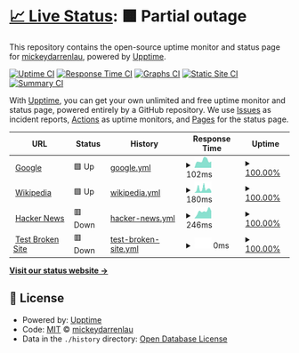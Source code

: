 # [📈 Live Status](https://mickeydarrenlau.github.io/upptime): <!--live status--> **🟧 Partial outage**

This repository contains the open-source uptime monitor and status page for [mickeydarrenlau](darren.ga), powered by [Upptime](https://github.com/upptime/upptime).

[![Uptime CI](https://github.com/mickeydarrenlau/upptime/workflows/Uptime%20CI/badge.svg)](https://github.com/mickeydarrenlau/upptime/actions?query=workflow%3A%22Uptime+CI%22)
[![Response Time CI](https://github.com/mickeydarrenlau/upptime/workflows/Response%20Time%20CI/badge.svg)](https://github.com/mickeydarrenlau/upptime/actions?query=workflow%3A%22Response+Time+CI%22)
[![Graphs CI](https://github.com/mickeydarrenlau/upptime/workflows/Graphs%20CI/badge.svg)](https://github.com/mickeydarrenlau/upptime/actions?query=workflow%3A%22Graphs+CI%22)
[![Static Site CI](https://github.com/mickeydarrenlau/upptime/workflows/Static%20Site%20CI/badge.svg)](https://github.com/mickeydarrenlau/upptime/actions?query=workflow%3A%22Static+Site+CI%22)
[![Summary CI](https://github.com/mickeydarrenlau/upptime/workflows/Summary%20CI/badge.svg)](https://github.com/mickeydarrenlau/upptime/actions?query=workflow%3A%22Summary+CI%22)

With [Upptime](https://upptime.js.org), you can get your own unlimited and free uptime monitor and status page, powered entirely by a GitHub repository. We use [Issues](https://github.com/mickeydarrenlau/upptime/issues) as incident reports, [Actions](https://github.com/mickeydarrenlau/upptime/actions) as uptime monitors, and [Pages](https://mickeydarrenlau.github.io/upptime) for the status page.

<!--start: status pages-->
<!-- This summary is generated by Upptime (https://github.com/upptime/upptime) -->
<!-- Do not edit this manually, your changes will be overwritten -->
<!-- prettier-ignore -->
| URL | Status | History | Response Time | Uptime |
| --- | ------ | ------- | ------------- | ------ |
| <img alt="" src="https://favicons.githubusercontent.com/www.google.com" height="13"> [Google](https://www.google.com) | 🟩 Up | [google.yml](https://github.com/mickeydarrenlau/status-darrenmc/commits/HEAD/history/google.yml) | <details><summary><img alt="Response time graph" src="./graphs/google/response-time-week.png" height="20"> 102ms</summary><br><a href="https://mickeydarrenlau.github.io/upptime/history/google"><img alt="Response time 102" src="https://img.shields.io/endpoint?url=https%3A%2F%2Fraw.githubusercontent.com%2Fmickeydarrenlau%2Fstatus-darrenmc%2FHEAD%2Fapi%2Fgoogle%2Fresponse-time.json"></a><br><a href="https://mickeydarrenlau.github.io/upptime/history/google"><img alt="24-hour response time 205" src="https://img.shields.io/endpoint?url=https%3A%2F%2Fraw.githubusercontent.com%2Fmickeydarrenlau%2Fstatus-darrenmc%2FHEAD%2Fapi%2Fgoogle%2Fresponse-time-day.json"></a><br><a href="https://mickeydarrenlau.github.io/upptime/history/google"><img alt="7-day response time 102" src="https://img.shields.io/endpoint?url=https%3A%2F%2Fraw.githubusercontent.com%2Fmickeydarrenlau%2Fstatus-darrenmc%2FHEAD%2Fapi%2Fgoogle%2Fresponse-time-week.json"></a><br><a href="https://mickeydarrenlau.github.io/upptime/history/google"><img alt="30-day response time 102" src="https://img.shields.io/endpoint?url=https%3A%2F%2Fraw.githubusercontent.com%2Fmickeydarrenlau%2Fstatus-darrenmc%2FHEAD%2Fapi%2Fgoogle%2Fresponse-time-month.json"></a><br><a href="https://mickeydarrenlau.github.io/upptime/history/google"><img alt="1-year response time 102" src="https://img.shields.io/endpoint?url=https%3A%2F%2Fraw.githubusercontent.com%2Fmickeydarrenlau%2Fstatus-darrenmc%2FHEAD%2Fapi%2Fgoogle%2Fresponse-time-year.json"></a></details> | <details><summary><a href="https://mickeydarrenlau.github.io/upptime/history/google">100.00%</a></summary><a href="https://mickeydarrenlau.github.io/upptime/history/google"><img alt="All-time uptime 100.00%" src="https://img.shields.io/endpoint?url=https%3A%2F%2Fraw.githubusercontent.com%2Fmickeydarrenlau%2Fstatus-darrenmc%2FHEAD%2Fapi%2Fgoogle%2Fuptime.json"></a><br><a href="https://mickeydarrenlau.github.io/upptime/history/google"><img alt="24-hour uptime 100.00%" src="https://img.shields.io/endpoint?url=https%3A%2F%2Fraw.githubusercontent.com%2Fmickeydarrenlau%2Fstatus-darrenmc%2FHEAD%2Fapi%2Fgoogle%2Fuptime-day.json"></a><br><a href="https://mickeydarrenlau.github.io/upptime/history/google"><img alt="7-day uptime 100.00%" src="https://img.shields.io/endpoint?url=https%3A%2F%2Fraw.githubusercontent.com%2Fmickeydarrenlau%2Fstatus-darrenmc%2FHEAD%2Fapi%2Fgoogle%2Fuptime-week.json"></a><br><a href="https://mickeydarrenlau.github.io/upptime/history/google"><img alt="30-day uptime 100.00%" src="https://img.shields.io/endpoint?url=https%3A%2F%2Fraw.githubusercontent.com%2Fmickeydarrenlau%2Fstatus-darrenmc%2FHEAD%2Fapi%2Fgoogle%2Fuptime-month.json"></a><br><a href="https://mickeydarrenlau.github.io/upptime/history/google"><img alt="1-year uptime 100.00%" src="https://img.shields.io/endpoint?url=https%3A%2F%2Fraw.githubusercontent.com%2Fmickeydarrenlau%2Fstatus-darrenmc%2FHEAD%2Fapi%2Fgoogle%2Fuptime-year.json"></a></details>
| <img alt="" src="https://favicons.githubusercontent.com/en.wikipedia.org" height="13"> [Wikipedia](https://en.wikipedia.org) | 🟩 Up | [wikipedia.yml](https://github.com/mickeydarrenlau/status-darrenmc/commits/HEAD/history/wikipedia.yml) | <details><summary><img alt="Response time graph" src="./graphs/wikipedia/response-time-week.png" height="20"> 180ms</summary><br><a href="https://mickeydarrenlau.github.io/upptime/history/wikipedia"><img alt="Response time 180" src="https://img.shields.io/endpoint?url=https%3A%2F%2Fraw.githubusercontent.com%2Fmickeydarrenlau%2Fstatus-darrenmc%2FHEAD%2Fapi%2Fwikipedia%2Fresponse-time.json"></a><br><a href="https://mickeydarrenlau.github.io/upptime/history/wikipedia"><img alt="24-hour response time 130" src="https://img.shields.io/endpoint?url=https%3A%2F%2Fraw.githubusercontent.com%2Fmickeydarrenlau%2Fstatus-darrenmc%2FHEAD%2Fapi%2Fwikipedia%2Fresponse-time-day.json"></a><br><a href="https://mickeydarrenlau.github.io/upptime/history/wikipedia"><img alt="7-day response time 180" src="https://img.shields.io/endpoint?url=https%3A%2F%2Fraw.githubusercontent.com%2Fmickeydarrenlau%2Fstatus-darrenmc%2FHEAD%2Fapi%2Fwikipedia%2Fresponse-time-week.json"></a><br><a href="https://mickeydarrenlau.github.io/upptime/history/wikipedia"><img alt="30-day response time 180" src="https://img.shields.io/endpoint?url=https%3A%2F%2Fraw.githubusercontent.com%2Fmickeydarrenlau%2Fstatus-darrenmc%2FHEAD%2Fapi%2Fwikipedia%2Fresponse-time-month.json"></a><br><a href="https://mickeydarrenlau.github.io/upptime/history/wikipedia"><img alt="1-year response time 180" src="https://img.shields.io/endpoint?url=https%3A%2F%2Fraw.githubusercontent.com%2Fmickeydarrenlau%2Fstatus-darrenmc%2FHEAD%2Fapi%2Fwikipedia%2Fresponse-time-year.json"></a></details> | <details><summary><a href="https://mickeydarrenlau.github.io/upptime/history/wikipedia">100.00%</a></summary><a href="https://mickeydarrenlau.github.io/upptime/history/wikipedia"><img alt="All-time uptime 100.00%" src="https://img.shields.io/endpoint?url=https%3A%2F%2Fraw.githubusercontent.com%2Fmickeydarrenlau%2Fstatus-darrenmc%2FHEAD%2Fapi%2Fwikipedia%2Fuptime.json"></a><br><a href="https://mickeydarrenlau.github.io/upptime/history/wikipedia"><img alt="24-hour uptime 100.00%" src="https://img.shields.io/endpoint?url=https%3A%2F%2Fraw.githubusercontent.com%2Fmickeydarrenlau%2Fstatus-darrenmc%2FHEAD%2Fapi%2Fwikipedia%2Fuptime-day.json"></a><br><a href="https://mickeydarrenlau.github.io/upptime/history/wikipedia"><img alt="7-day uptime 100.00%" src="https://img.shields.io/endpoint?url=https%3A%2F%2Fraw.githubusercontent.com%2Fmickeydarrenlau%2Fstatus-darrenmc%2FHEAD%2Fapi%2Fwikipedia%2Fuptime-week.json"></a><br><a href="https://mickeydarrenlau.github.io/upptime/history/wikipedia"><img alt="30-day uptime 100.00%" src="https://img.shields.io/endpoint?url=https%3A%2F%2Fraw.githubusercontent.com%2Fmickeydarrenlau%2Fstatus-darrenmc%2FHEAD%2Fapi%2Fwikipedia%2Fuptime-month.json"></a><br><a href="https://mickeydarrenlau.github.io/upptime/history/wikipedia"><img alt="1-year uptime 100.00%" src="https://img.shields.io/endpoint?url=https%3A%2F%2Fraw.githubusercontent.com%2Fmickeydarrenlau%2Fstatus-darrenmc%2FHEAD%2Fapi%2Fwikipedia%2Fuptime-year.json"></a></details>
| <img alt="" src="https://favicons.githubusercontent.com/news.ycombinator.com" height="13"> [Hacker News](https://news.ycombinator.com) | 🟥 Down | [hacker-news.yml](https://github.com/mickeydarrenlau/status-darrenmc/commits/HEAD/history/hacker-news.yml) | <details><summary><img alt="Response time graph" src="./graphs/hacker-news/response-time-week.png" height="20"> 246ms</summary><br><a href="https://mickeydarrenlau.github.io/upptime/history/hacker-news"><img alt="Response time 246" src="https://img.shields.io/endpoint?url=https%3A%2F%2Fraw.githubusercontent.com%2Fmickeydarrenlau%2Fstatus-darrenmc%2FHEAD%2Fapi%2Fhacker-news%2Fresponse-time.json"></a><br><a href="https://mickeydarrenlau.github.io/upptime/history/hacker-news"><img alt="24-hour response time 353" src="https://img.shields.io/endpoint?url=https%3A%2F%2Fraw.githubusercontent.com%2Fmickeydarrenlau%2Fstatus-darrenmc%2FHEAD%2Fapi%2Fhacker-news%2Fresponse-time-day.json"></a><br><a href="https://mickeydarrenlau.github.io/upptime/history/hacker-news"><img alt="7-day response time 246" src="https://img.shields.io/endpoint?url=https%3A%2F%2Fraw.githubusercontent.com%2Fmickeydarrenlau%2Fstatus-darrenmc%2FHEAD%2Fapi%2Fhacker-news%2Fresponse-time-week.json"></a><br><a href="https://mickeydarrenlau.github.io/upptime/history/hacker-news"><img alt="30-day response time 246" src="https://img.shields.io/endpoint?url=https%3A%2F%2Fraw.githubusercontent.com%2Fmickeydarrenlau%2Fstatus-darrenmc%2FHEAD%2Fapi%2Fhacker-news%2Fresponse-time-month.json"></a><br><a href="https://mickeydarrenlau.github.io/upptime/history/hacker-news"><img alt="1-year response time 246" src="https://img.shields.io/endpoint?url=https%3A%2F%2Fraw.githubusercontent.com%2Fmickeydarrenlau%2Fstatus-darrenmc%2FHEAD%2Fapi%2Fhacker-news%2Fresponse-time-year.json"></a></details> | <details><summary><a href="https://mickeydarrenlau.github.io/upptime/history/hacker-news">100.00%</a></summary><a href="https://mickeydarrenlau.github.io/upptime/history/hacker-news"><img alt="All-time uptime 100.00%" src="https://img.shields.io/endpoint?url=https%3A%2F%2Fraw.githubusercontent.com%2Fmickeydarrenlau%2Fstatus-darrenmc%2FHEAD%2Fapi%2Fhacker-news%2Fuptime.json"></a><br><a href="https://mickeydarrenlau.github.io/upptime/history/hacker-news"><img alt="24-hour uptime 100.00%" src="https://img.shields.io/endpoint?url=https%3A%2F%2Fraw.githubusercontent.com%2Fmickeydarrenlau%2Fstatus-darrenmc%2FHEAD%2Fapi%2Fhacker-news%2Fuptime-day.json"></a><br><a href="https://mickeydarrenlau.github.io/upptime/history/hacker-news"><img alt="7-day uptime 100.00%" src="https://img.shields.io/endpoint?url=https%3A%2F%2Fraw.githubusercontent.com%2Fmickeydarrenlau%2Fstatus-darrenmc%2FHEAD%2Fapi%2Fhacker-news%2Fuptime-week.json"></a><br><a href="https://mickeydarrenlau.github.io/upptime/history/hacker-news"><img alt="30-day uptime 100.00%" src="https://img.shields.io/endpoint?url=https%3A%2F%2Fraw.githubusercontent.com%2Fmickeydarrenlau%2Fstatus-darrenmc%2FHEAD%2Fapi%2Fhacker-news%2Fuptime-month.json"></a><br><a href="https://mickeydarrenlau.github.io/upptime/history/hacker-news"><img alt="1-year uptime 100.00%" src="https://img.shields.io/endpoint?url=https%3A%2F%2Fraw.githubusercontent.com%2Fmickeydarrenlau%2Fstatus-darrenmc%2FHEAD%2Fapi%2Fhacker-news%2Fuptime-year.json"></a></details>
| <img alt="" src="https://favicons.githubusercontent.com/thissitedoesnotexist.koj.co" height="13"> [Test Broken Site](https://thissitedoesnotexist.koj.co) | 🟥 Down | [test-broken-site.yml](https://github.com/mickeydarrenlau/status-darrenmc/commits/HEAD/history/test-broken-site.yml) | <details><summary><img alt="Response time graph" src="./graphs/test-broken-site/response-time-week.png" height="20"> 0ms</summary><br><a href="https://mickeydarrenlau.github.io/upptime/history/test-broken-site"><img alt="Response time 0" src="https://img.shields.io/endpoint?url=https%3A%2F%2Fraw.githubusercontent.com%2Fmickeydarrenlau%2Fstatus-darrenmc%2FHEAD%2Fapi%2Ftest-broken-site%2Fresponse-time.json"></a><br><a href="https://mickeydarrenlau.github.io/upptime/history/test-broken-site"><img alt="24-hour response time 0" src="https://img.shields.io/endpoint?url=https%3A%2F%2Fraw.githubusercontent.com%2Fmickeydarrenlau%2Fstatus-darrenmc%2FHEAD%2Fapi%2Ftest-broken-site%2Fresponse-time-day.json"></a><br><a href="https://mickeydarrenlau.github.io/upptime/history/test-broken-site"><img alt="7-day response time 0" src="https://img.shields.io/endpoint?url=https%3A%2F%2Fraw.githubusercontent.com%2Fmickeydarrenlau%2Fstatus-darrenmc%2FHEAD%2Fapi%2Ftest-broken-site%2Fresponse-time-week.json"></a><br><a href="https://mickeydarrenlau.github.io/upptime/history/test-broken-site"><img alt="30-day response time 0" src="https://img.shields.io/endpoint?url=https%3A%2F%2Fraw.githubusercontent.com%2Fmickeydarrenlau%2Fstatus-darrenmc%2FHEAD%2Fapi%2Ftest-broken-site%2Fresponse-time-month.json"></a><br><a href="https://mickeydarrenlau.github.io/upptime/history/test-broken-site"><img alt="1-year response time 0" src="https://img.shields.io/endpoint?url=https%3A%2F%2Fraw.githubusercontent.com%2Fmickeydarrenlau%2Fstatus-darrenmc%2FHEAD%2Fapi%2Ftest-broken-site%2Fresponse-time-year.json"></a></details> | <details><summary><a href="https://mickeydarrenlau.github.io/upptime/history/test-broken-site">100.00%</a></summary><a href="https://mickeydarrenlau.github.io/upptime/history/test-broken-site"><img alt="All-time uptime 100.00%" src="https://img.shields.io/endpoint?url=https%3A%2F%2Fraw.githubusercontent.com%2Fmickeydarrenlau%2Fstatus-darrenmc%2FHEAD%2Fapi%2Ftest-broken-site%2Fuptime.json"></a><br><a href="https://mickeydarrenlau.github.io/upptime/history/test-broken-site"><img alt="24-hour uptime 100.00%" src="https://img.shields.io/endpoint?url=https%3A%2F%2Fraw.githubusercontent.com%2Fmickeydarrenlau%2Fstatus-darrenmc%2FHEAD%2Fapi%2Ftest-broken-site%2Fuptime-day.json"></a><br><a href="https://mickeydarrenlau.github.io/upptime/history/test-broken-site"><img alt="7-day uptime 100.00%" src="https://img.shields.io/endpoint?url=https%3A%2F%2Fraw.githubusercontent.com%2Fmickeydarrenlau%2Fstatus-darrenmc%2FHEAD%2Fapi%2Ftest-broken-site%2Fuptime-week.json"></a><br><a href="https://mickeydarrenlau.github.io/upptime/history/test-broken-site"><img alt="30-day uptime 100.00%" src="https://img.shields.io/endpoint?url=https%3A%2F%2Fraw.githubusercontent.com%2Fmickeydarrenlau%2Fstatus-darrenmc%2FHEAD%2Fapi%2Ftest-broken-site%2Fuptime-month.json"></a><br><a href="https://mickeydarrenlau.github.io/upptime/history/test-broken-site"><img alt="1-year uptime 100.00%" src="https://img.shields.io/endpoint?url=https%3A%2F%2Fraw.githubusercontent.com%2Fmickeydarrenlau%2Fstatus-darrenmc%2FHEAD%2Fapi%2Ftest-broken-site%2Fuptime-year.json"></a></details>

<!--end: status pages-->

[**Visit our status website →**](https://mickeydarrenlau.github.io/upptime)

## 📄 License

- Powered by: [Upptime](https://github.com/upptime/upptime)
- Code: [MIT](./LICENSE) © [mickeydarrenlau](darren.ga)
- Data in the `./history` directory: [Open Database License](https://opendatacommons.org/licenses/odbl/1-0/)
